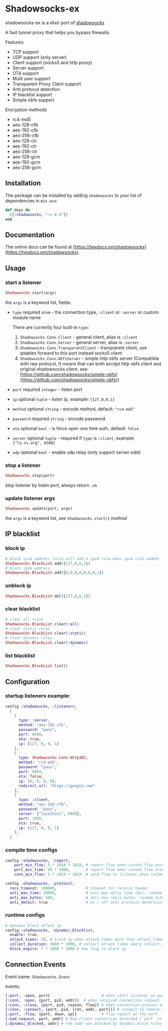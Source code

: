 
# Shadowsocks-ex

shadowsocks-ex is a elixir port of [shadowsocks](https://github.com/shadowsocks/shadowsocks)

A fast tunnel proxy that helps you bypass firewalls.

Features:
- TCP  support
- UDP  support (only server)
- Client support (socks5 and http proxy)
- Server support
- OTA    support
- Mulit user support
- Transparent Proxy Client support
- Anti protocol detection
- IP blacklist support
- Simple obfs support

Encryption methods
- rc4-md5
- aes-128-cfb
- aes-192-cfb
- aes-256-cfb
- aes-128-ctr
- aes-192-ctr
- aes-256-ctr
- aes-128-gcm
- aes-192-gcm
- aes-256-gcm

## Installation

The package can be installed
by adding `shadowsocks` to your list of dependencies in `mix.exs`:

```elixir
def deps do
  [{:shadowsocks, "~> 0.5"}]
end
```

## Documentation
The online docs can
be found at [https://hexdocs.pm/shadowsocks](https://hexdocs.pm/shadowsocks).

## Usage
### start a listener

```elixir
Shadowsocks.start(args)
```

the `args` is a keyword list, fields:

 * `type` required `atom` - the connection type, `:client` or `:server` or custom module name

    There are currently four built-in `type`:

    1. `Shadowsocks.Conn.Client` - general client, alias is `:client`
    2. `Shadowsocks.Conn.Server` - general server, alias is `:server`
    3. `Shadowsocks.Conn.TransparentClient` - transparent client, use iptables forward to this port instead socks5 client
    4. `Shadowsocks.Conn.ObfsServer` - simple http obfs server (Compatible with raw protocol, It means that can both accept http obfs client and original shadowsocks client. see: [https://github.com/shadowsocks/simple-obfs](https://github.com/shadowsocks/simple-obfs))

 * `port` required `integer` - listen port
 * `ip`   optional `tuple` - listen ip, example: `{127,0,0,1}`
 * `method` optional `string` - encode method, default: `"rc4-md5"`
 * `password` required `string` - encode password
 * `ota` optional `bool` - is force open one time auth, default: `false`
 * `server` optional `tuple` - required if `type` is `:client`, example: `{"la.ss.org", 8388}`
 * `udp`   optional `bool` - enable udp relay (only support server side)

### stop a listener

```elixir
Shadowsocks.stop(port)
```

  stop listener by listen port, always return `:ok`

### update listener args

```elixir
Shadowsocks.update(port, args)
```

  the `args` is a keyword list, *see `Shadowsocks.start/1` method*

## IP blacklist
### block ip

```elixir
# block ipv4 address (also will add a ipv6 rule when ipv4 rule added)
Shadowsocks.BlackList.add({127,0,0,1})
# block ipv6 address
Shadowsocks.BlackList.add({0,0,0,0,0,0,0,1})
```

### unblock ip

```elixir
Shadowsocks.BlackList.del({127,0,0,1})
```

### clear blacklist

```elixir
# clear all rules
Shadowsocks.BlackList.clear(:all)
# clear static rules
Shadowsocks.BlackList.clear(:static)
# clear dynamic rules
Shadowsocks.BlackList.clear(:dynamic)
```

### list blacklist

```elixir
Shadowsocks.BlackList.list()
```

## Configuration

### startup listeners example:

```elixir
config :shadowsocks, :listeners,
  [
    [
      type: :server,
      method: "aes-192-cfb",
      password: "pass",
      port: 8888,
      ota: true,
      ip: {127, 0, 0, 1}
    ],
    [
      type: Shadowsocks.Conn.Http302,
      method: "rc4-md5",
      password: "pass",
      port: 8889,
      ota: false,
      ip: {0, 0, 0, 0},
      redirect_url: "https://google.com"
    ],
    [
      type: :client,
      method: "aes-192-cfb",
      password: "pass",
      server: {"localhost", 8888},
      port: 1080,
      ota: true,
      ip: {127, 0, 0, 1}
    ],
  ]

```


### compile time configs

```elixir
config :shadowsocks, :report,
    port_min_flow: 5 * 1024 * 1024, # report flow when cached flow exceed :port_min_flow
    port_min_time: 60 * 1000,       # report flow when cached flow after :port_min_time
    conn_min_flow: 5 * 1024 * 1024  # send flow to listener when cached flow exceed :conn_min_flow

config :shadowsocks, :protocol,
  recv_timeout: 180000,             # timeout for receive header
  anti_max_time: 10000,             # anti max delay time (ms), random sleep time before close connection
  anti_max_bytes: 500,              # anti max reply bytes, random bytes send to client
  anti_detect: true                 # on / off anti protocol detection
```

### runtime configs

```elixir
# dynamic block attack ip
config :shadowsocks, :dynamic_blocklist,
  enable: true,
  attack_times: 30, # block ip when attack times more than attack_times in attack_time
  collect_duration: 3600 * 1000, # collect attack times every collect_duration
  block_expire: 7 * 3600 * 1000 # how long to block ip
```

## Connection Events

Event name: `Shadowsocks.Event`

events:

```elixir
{:port, :open, port}                       # when start listener on port
{:conn, :open, {port, pid, addr}}  # when received connection request
{:conn, :close, {port, pid, reason, flow}} # when connection process exited
{:conn, :connect, {port, pid, {ret, addr, port}}} # connect to remote addr result
{:port, :flow, {port, down, up}}           # flow report on the port
{:bad_request, port, addr} # bad client connection detected (`port` is listener port, `addr` is client addr)
{:dynamic_blocked, addr} # the addr was blocked by dynamic block rules
```

